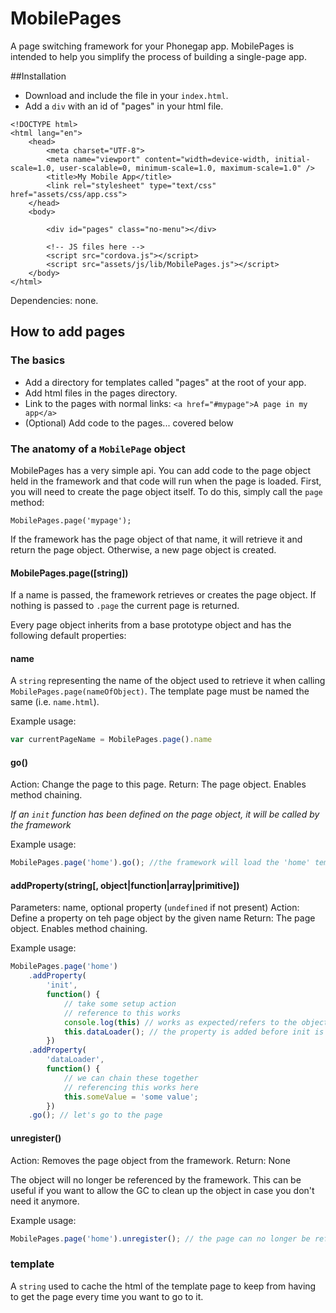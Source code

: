 MobilePages
===========

A page switching framework for your Phonegap app. MobilePages is intended to help you simplify the process of building a single-page app.

##Installation

- Download and include the file in your `index.html`.
- Add a `div` with an id of "pages" in your html file.

```
<!DOCTYPE html>
<html lang="en">
    <head>
        <meta charset="UTF-8">
        <meta name="viewport" content="width=device-width, initial-scale=1.0, user-scalable=0, minimum-scale=1.0, maximum-scale=1.0" />
        <title>My Mobile App</title>
        <link rel="stylesheet" type="text/css" href="assets/css/app.css">
    </head>
    <body>
    
        <div id="pages" class="no-menu"></div>
        
        <!-- JS files here -->
        <script src="cordova.js"></script>
        <script src="assets/js/lib/MobilePages.js"></script>
    </body>
</html>

```
Dependencies: none.

## How to add pages

### The basics

- Add a directory for templates called "pages" at the root of your app.
- Add html files in the pages directory.
- Link to the pages with normal links: `<a href="#mypage">A page in my app</a>`
- (Optional) Add code to the pages... covered below

### The anatomy of a `MobilePage` object

MobilePages has a very simple api. You can add code to the page object held in the framework and that code will run when the page is loaded. First, you will need to create the page object itself. To do this, simply call the `page` method:

```
MobilePages.page('mypage');
```

If the framework has the page object of that name, it will retrieve it and return the page object. Otherwise, a new page object is created. 

#### MobilePages.page([string])

If a name is passed, the framework retrieves or creates the page object. If nothing is passed to `.page` the current page is returned.

Every page object inherits from a base prototype object and has the following default properties:

#### name

A `string` representing the name of the object used to retrieve it when calling `MobilePages.page(nameOfObject)`. The template page must be named the same (i.e. `name.html`).

Example usage:

```js
var currentPageName = MobilePages.page().name
```

#### go()

Action: Change the page to this page.
Return: The page object. Enables method chaining.

*If an `init` function has been defined on the page object, it will be called by the framework*

Example usage:

```js
MobilePages.page('home').go(); //the framework will load the 'home' template and run the init function if it exists
```

#### addProperty(string[, object|function|array|primitive])

Parameters: name, optional property (`undefined` if not present)
Action: Define a property on teh page object by the given name
Return: The page object. Enables method chaining.

Example usage:

```js
MobilePages.page('home')
    .addProperty(
        'init',
        function() {
            // take some setup action
            // reference to this works
            console.log(this) // works as expected/refers to the object itself
            this.dataLoader(); // the property is added before init is called
        })
    .addProperty(
        'dataLoader',
        function() {
            // we can chain these together
            // referencing this works here
            this.someValue = 'some value';
        })
    .go(); // let's go to the page
```

#### unregister()

Action: Removes the page object from the framework.
Return: None

The object will no longer be referenced by the framework. This can be useful if you want to allow the GC to clean up the object in case you don't need it anymore.

Example usage:
```js
MobilePages.page('home').unregister(); // the page can no longer be referenced.
```

### template

A `string` used to cache the html of the template page to keep from having to get the page every time you want to go to it.
